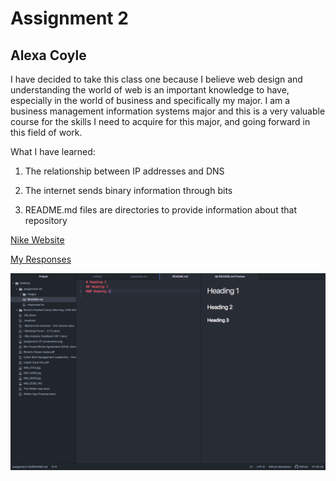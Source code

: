 # Assignment 2
## Alexa Coyle
I have decided to take this class one because I believe web design and understanding the world of web is an important knowledge to have, especially in the world of business and specifically my major. I am a business management information systems major and this is a very valuable course for the skills I need to acquire for this major, and going forward in this field of work.

What I have learned:

1. The relationship between IP addresses and DNS

2. The internet sends binary information through bits

3. README.md files are directories to provide information about that repository

[Nike Website](https://www.nike.com)

[My Responses](./responses.txt)

![My Screenshot](./images/assignment-02-screenshot.png)
